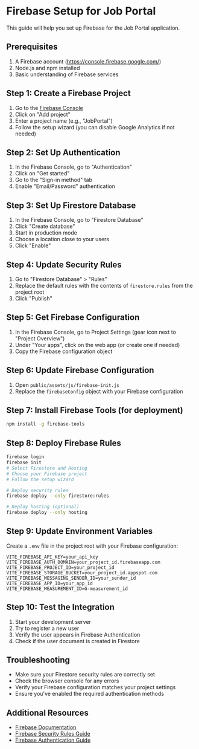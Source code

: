 # Firebase Setup for Job Portal

This guide will help you set up Firebase for the Job Portal application.

## Prerequisites

1. A Firebase account (https://console.firebase.google.com/)
2. Node.js and npm installed
3. Basic understanding of Firebase services

## Step 1: Create a Firebase Project

1. Go to the [Firebase Console](https://console.firebase.google.com/)
2. Click on "Add project"
3. Enter a project name (e.g., "JobPortal")
4. Follow the setup wizard (you can disable Google Analytics if not needed)

## Step 2: Set Up Authentication

1. In the Firebase Console, go to "Authentication"
2. Click on "Get started"
3. Go to the "Sign-in method" tab
4. Enable "Email/Password" authentication

## Step 3: Set Up Firestore Database

1. In the Firebase Console, go to "Firestore Database"
2. Click "Create database"
3. Start in production mode
4. Choose a location close to your users
5. Click "Enable"

## Step 4: Update Security Rules

1. Go to "Firestore Database" > "Rules"
2. Replace the default rules with the contents of `firestore.rules` from the project root
3. Click "Publish"

## Step 5: Get Firebase Configuration

1. In the Firebase Console, go to Project Settings (gear icon next to "Project Overview")
2. Under "Your apps", click on the web app (or create one if needed)
3. Copy the Firebase configuration object

## Step 6: Update Firebase Configuration

1. Open `public/assets/js/firebase-init.js`
2. Replace the `firebaseConfig` object with your Firebase configuration

## Step 7: Install Firebase Tools (for deployment)

```bash
npm install -g firebase-tools
```

## Step 8: Deploy Firebase Rules

```bash
firebase login
firebase init
# Select Firestore and Hosting
# Choose your Firebase project
# Follow the setup wizard

# Deploy security rules
firebase deploy --only firestore:rules

# Deploy hosting (optional)
firebase deploy --only hosting
```

## Step 9: Update Environment Variables

Create a `.env` file in the project root with your Firebase configuration:

```env
VITE_FIREBASE_API_KEY=your_api_key
VITE_FIREBASE_AUTH_DOMAIN=your_project_id.firebaseapp.com
VITE_FIREBASE_PROJECT_ID=your_project_id
VITE_FIREBASE_STORAGE_BUCKET=your_project_id.appspot.com
VITE_FIREBASE_MESSAGING_SENDER_ID=your_sender_id
VITE_FIREBASE_APP_ID=your_app_id
VITE_FIREBASE_MEASUREMENT_ID=G-measurement_id
```

## Step 10: Test the Integration

1. Start your development server
2. Try to register a new user
3. Verify the user appears in Firebase Authentication
4. Check if the user document is created in Firestore

## Troubleshooting

- Make sure your Firestore security rules are correctly set
- Check the browser console for any errors
- Verify your Firebase configuration matches your project settings
- Ensure you've enabled the required authentication methods

## Additional Resources

- [Firebase Documentation](https://firebase.google.com/docs)
- [Firebase Security Rules Guide](https://firebase.google.com/docs/firestore/security/get-started)
- [Firebase Authentication Guide](https://firebase.google.com/docs/auth)
